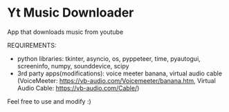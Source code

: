 # Yt Music Downloader
 App that downloads music from youtube
 
REQUIREMENTS:
  - python libraries: tkinter, asyncio, os, pyppeteer, time, pyautogui, screeninfo, numpy, sounddevice, scipy
  - 3rd party apps(modifications): voice meeter banana, virtual audio cable (VoiceMeeter: https://vb-audio.com/Voicemeeter/banana.htm, Virtual Audio Cable: https://vb-audio.com/Cable/)
  
Feel free to use and modify :)